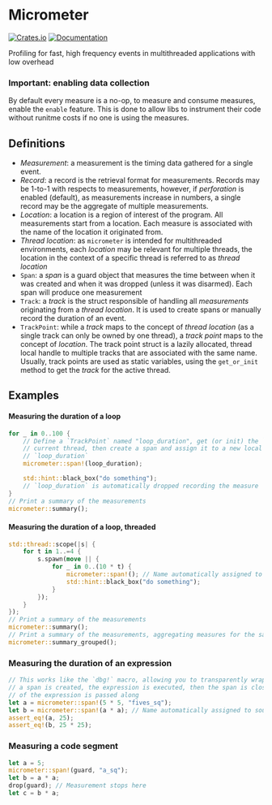 # Micrometer

[![Crates.io](https://img.shields.io/crates/v/micrometer.svg)](https://crates.io/crates/micrometer)
[![Documentation](https://docs.rs/micrometer/badge.svg)](https://docs.rs/micrometer)

Profiling for fast, high frequency events in multithreaded applications with low overhead

### Important: enabling data collection

By default every measure is a no-op, to measure and consume measures, enable the `enable`
feature. This is done to allow libs to instrument their code without runitme costs if
no one is using the measures.

## Definitions

+ *Measurement*: a measurement is the timing data gathered for a single event.
+ *Record*: a record is the retrieval format for measurements. Records may be 1-to-1 with
respects to measurements, however, if *perforation* is enabled (default), as measurements
increase in numbers, a single record may be the aggregate of multiple measurements.
+ *Location*: a location is a region of interest of the program. All measurements start
from a location. Each measure is associated with the name of the location it originated
from.
+ *Thread location*: as `micrometer` is intended for multithreaded environments, each
*location* may be relevant for multiple threads, the location in the context of a specific
thread is referred to as *thread location*
+ `Span`: a *span* is a guard object that measures the time between when it was created
and when it was dropped (unless it was disarmed). Each span will produce one measurement
+ `Track`: a *track* is the struct responsible of handling all *measurements* originating
from a *thread location*. It is used to create spans or manually record the duration of an
event.
+ `TrackPoint`: while a *track* maps to the concept of *thread location* (as a single track
can only be owned by one thread), a *track point* maps to the concept of *location*. The
track point struct is a lazily allocated, thread local handle to multiple tracks that are
associated with the same name. Usually, track points are used as static variables, using
the `get_or_init` method to get the *track* for the active thread.

## Examples

#### Measuring the duration of a loop

```rs
for _ in 0..100 {
    // Define a `TrackPoint` named "loop_duration", get (or init) the `Track` for the
    // current thread, then create a span and assign it to a new local variable called
    // `loop_duration`
    micrometer::span!(loop_duration);

    std::hint::black_box("do something");
    // `loop_duration` is automatically dropped recording the measure
}
// Print a summary of the measurements
micrometer::summary();
```

#### Measuring the duration of a loop, threaded

```rs
std::thread::scope(|s| {
    for t in 1..=4 {
        s.spawn(move || {
            for _ in 0..(10 * t) {
                micrometer::span!(); // Name automatically assigned to source file and line
                std::hint::black_box("do something");
            }
        });
    }
});
// Print a summary of the measurements
micrometer::summary();
// Print a summary of the measurements, aggregating measures for the same location
micrometer::summary_grouped();
```
### Measuring the duration of an expression

```rs
// This works like the `dbg!` macro, allowing you to transparently wrap an expression:
// a span is created, the expression is executed, then the span is closed and the result
// of the expression is passed along
let a = micrometer::span!(5 * 5, "fives_sq");
let b = micrometer::span!(a * a); // Name automatically assigned to source file and line
assert_eq!(a, 25);
assert_eq!(b, 25 * 25);
```

### Measuring a code segment

```rs
let a = 5;
micrometer::span!(guard, "a_sq");
let b = a * a;
drop(guard); // Measurement stops here
let c = b * a;
```